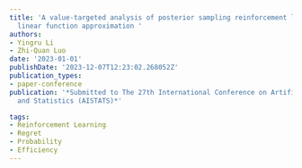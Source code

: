```yaml
---
title: 'A value-targeted analysis of posterior sampling reinforcement learning with
  linear function approximation '
authors:
- Yingru Li
- Zhi-Quan Luo
date: '2023-01-01'
publishDate: '2023-12-07T12:23:02.268052Z'
publication_types:
- paper-conference
publication: '*Submitted to The 27th International Conference on Artificial Intelligence
  and Statistics (AISTATS)*'

tags:
- Reinforcement Learning
- Regret
- Probability
- Efficiency
---
```

